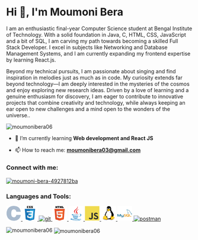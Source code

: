 <h1>Hi 👋, I'm Moumoni Bera</h1>
I am an enthusiastic final-year Computer Science student at Bengal Institute of Technology. With a solid foundation in Java, C, HTML, CSS, JavaScript and a bit of SQL, I am carving my path towards becoming a skilled Full Stack Developer. I excel in subjects like Networking and Database Management Systems, and I am currently expanding my frontend expertise by learning React.js.


Beyond my technical pursuits, I am passionate about singing and find inspiration in melodies just as much as in code. My curiosity extends far beyond technology—I am deeply interested in the mysteries of the cosmos and enjoy exploring new research ideas. Driven by a love of learning and a genuine enthusiasm for discovery, I am eager to contribute to innovative projects that combine creativity and technology, while always keeping an ear open to new challenges and a mind open to the wonders of the universe..

<p align="left"> <img src="https://komarev.com/ghpvc/?username=moumonibera06&label=Profile%20views&color=0e75b6&style=flat" alt="moumonibera06" /> </p>

- 🌱 I’m currently learning **Web development and React JS**

- 📫 How to reach me: **moumonibera03@gmail.com**

<h3 align="left">Connect with me:</h3>
<p align="left">
<a href="https://linkedin.com/in/moumoni-bera-4927812ba" target="blank"><img align="center" src="https://raw.githubusercontent.com/rahuldkjain/github-profile-readme-generator/master/src/images/icons/Social/linked-in-alt.svg" alt="moumoni-bera-4927812ba" height="30" width="40" /></a>
</p>

<h3 align="left">Languages and Tools:</h3>
<p align="left"> <a href="https://www.cprogramming.com/" target="_blank" rel="noreferrer"> <img src="https://raw.githubusercontent.com/devicons/devicon/master/icons/c/c-original.svg" alt="c" width="40" height="40"/> </a> <a href="https://www.w3schools.com/css/" target="_blank" rel="noreferrer"> <img src="https://raw.githubusercontent.com/devicons/devicon/master/icons/css3/css3-original-wordmark.svg" alt="css3" width="40" height="40"/> </a> <a href="https://git-scm.com/" target="_blank" rel="noreferrer"> <img src="https://www.vectorlogo.zone/logos/git-scm/git-scm-icon.svg" alt="git" width="40" height="40"/> </a> <a href="https://www.w3.org/html/" target="_blank" rel="noreferrer"> <img src="https://raw.githubusercontent.com/devicons/devicon/master/icons/html5/html5-original-wordmark.svg" alt="html5" width="40" height="40"/> </a> <a href="https://www.java.com" target="_blank" rel="noreferrer"> <img src="https://raw.githubusercontent.com/devicons/devicon/master/icons/java/java-original.svg" alt="java" width="40" height="40"/> </a> <a href="https://developer.mozilla.org/en-US/docs/Web/JavaScript" target="_blank" rel="noreferrer"> <img src="https://raw.githubusercontent.com/devicons/devicon/master/icons/javascript/javascript-original.svg" alt="javascript" width="40" height="40"/> </a> <a href="https://www.linux.org/" target="_blank" rel="noreferrer"> <img src="https://raw.githubusercontent.com/devicons/devicon/master/icons/linux/linux-original.svg" alt="linux" width="40" height="40"/> </a> <a href="https://www.mysql.com/" target="_blank" rel="noreferrer"> <img src="https://raw.githubusercontent.com/devicons/devicon/master/icons/mysql/mysql-original-wordmark.svg" alt="mysql" width="40" height="40"/> </a> <a href="https://postman.com" target="_blank" rel="noreferrer"> <img src="https://www.vectorlogo.zone/logos/getpostman/getpostman-icon.svg" alt="postman" width="40" height="40"/> </a> </p>

<p><img align="left" src="https://github-readme-stats.vercel.app/api/top-langs?username=moumonibera06&show_icons=true&locale=en&layout=compact" alt="moumonibera06" /></p>

<p>&nbsp;<img align="center" src="https://github-readme-stats.vercel.app/api?username=moumonibera06&show_icons=true&locale=en" alt="moumonibera06" /></p>
